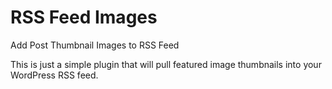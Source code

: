 RSS Feed Images
=========================

Add Post Thumbnail Images to RSS Feed

This is just a simple plugin that will pull featured image thumbnails into your WordPress RSS feed.
